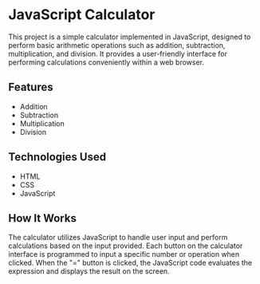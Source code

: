# JavaScript Calculator

This project is a simple calculator implemented in JavaScript, designed to perform basic arithmetic operations such as addition, subtraction, multiplication, and division. It provides a user-friendly interface for performing calculations conveniently within a web browser.

## Features

- Addition
- Subtraction
- Multiplication
- Division

## Technologies Used

- HTML
- CSS
- JavaScript

## How It Works

The calculator utilizes JavaScript to handle user input and perform calculations based on the input provided. Each button on the calculator interface is programmed to input a specific number or operation when clicked. When the "=" button is clicked, the JavaScript code evaluates the expression and displays the result on the screen.

